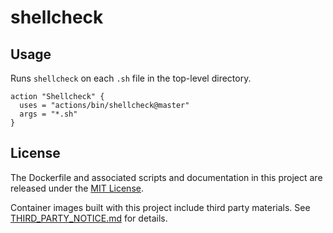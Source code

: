 # shellcheck

## Usage

Runs `shellcheck` on each `.sh` file in the top-level directory.

```
action "Shellcheck" {
  uses = "actions/bin/shellcheck@master"
  args = "*.sh"
}
```

## License

The Dockerfile and associated scripts and documentation in this project are released under the [MIT License](LICENSE).

Container images built with this project include third party materials. See [THIRD_PARTY_NOTICE.md](THIRD_PARTY_NOTICE.md) for details.
